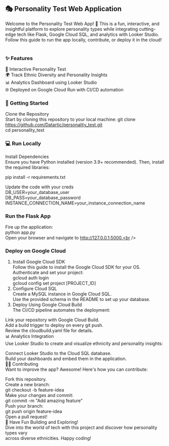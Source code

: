 ## 🎭 Personality Test Web Application
Welcome to the Personality Test Web App! 🚀 This is a fun, interactive, and insightful platform to explore personality types while integrating cutting-edge tech like Flask, Google Cloud SQL, and analytics with Looker Studio. Follow this guide to run the app locally, contribute, or deploy it in the cloud! <br /><br />

### ✨ Features
📝 Interactive Personality Test <br />
🌍 Track Ethnic Diversity and Personality Insights <br />
📊 Analytics Dashboard using Looker Studio <br />
🌐 Deployed on Google Cloud Run with CI/CD automation <br />

### 📂 Getting Started
Clone the Repository <br />
Start by cloning this repository to your local machine:
git clone https://github.com/Datartic/personality_test.git <br />
cd personality_test<br />

### 💻 Run Locally  
Install Dependencies  
Ensure you have Python installed (version 3.9+ recommended). Then, install the required libraries:<br />

pip install -r requirements.txt<br />

Update the code with your creds<br />
DB_USER=your_database_user<br />
DB_PASS=your_database_password<br />
INSTANCE_CONNECTION_NAME=your_instance_connection_name<br />

### Run the Flask App
Fire up the application:<br />
python app.py<br />
Open your browser and navigate to http://127.0.0.1:5000.<br />

### Deploy on Google Cloud
1. Install Google Cloud SDK<br />
Follow this guide to install the Google Cloud SDK for your OS. Authenticate and set your project: <br />
gcloud auth login <br />
gcloud config set project [PROJECT_ID] <br />
2. Configure Cloud SQL<br />
Create a MySQL instance in Google Cloud SQL.<br />
Use the provided schema in the README to set up your database.<br />
3. Deploy Using Google Cloud Build <br />
The CI/CD pipeline automates the deployment:<br />

Link your repository with Google Cloud Build.<br />
Add a build trigger to deploy on every git push.<br />
Review the cloudbuild.yaml file for details.<br />
📊 Analytics Integration<br />
Use Looker Studio to create and visualize ethnicity and personality insights:<br />

Connect Looker Studio to the Cloud SQL database.<br />
Build your dashboards and embed them in the application.<br />
👩‍💻 Contributing<br />
Want to improve the app? Awesome! Here's how you can contribute:<br />

Fork this repository.<br />
Create a new branch:<br />
git checkout -b feature-idea<br />
Make your changes and commit:<br />
git commit -m "Add amazing feature"<br />
Push your branch:<br />
git push origin feature-idea<br />
Open a pull request!<br />
🎉 Have Fun Building and Exploring!<br />
Dive into the world of tech with this project and discover how personality types vary <br />across diverse ethnicities. Happy coding!<br />